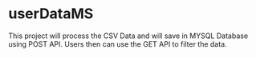 # userDataMS
This project will process the CSV Data and will save in MYSQL Database using POST API. Users then can use the GET API to filter the data.

